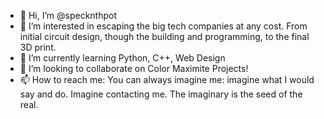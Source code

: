 - 👋 Hi, I’m @specknthpot
- 👀 I’m interested in escaping the big tech companies at any cost. From initial circuit design, though the building and programming, to the final 3D print. 
- 🌱 I’m currently learning Python, C++, Web Design
- 💞️ I’m looking to collaborate on Color Maximite Projects!
- 📫 How to reach me: You can always imagine me: imagine what I would say and do. Imagine contacting me. The imaginary is the seed of the real.

<!---
specknthpot/specknthpot is a ✨ special ✨ repository because its `README.md` (this file) appears on your GitHub profile.
You can click the Preview link to take a look at your changes.
--->

